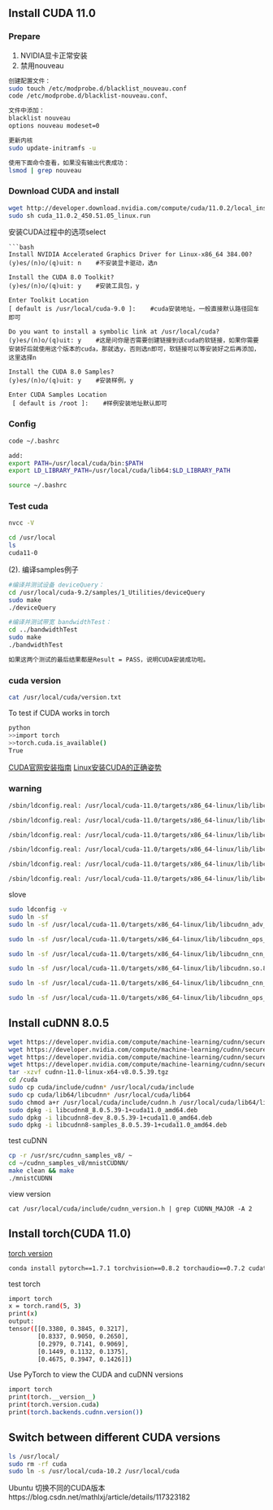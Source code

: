 ## Install CUDA 11.0
### Prepare
1. NVIDIA显卡正常安装
2. 禁用nouveau


```bash
创建配置文件：
sudo touch /etc/modprobe.d/blacklist_nouveau.conf
code /etc/modprobe.d/blacklist-nouveau.conf、

文件中添加：
blacklist nouveau
options nouveau modeset=0

更新内核
sudo update-initramfs -u

使用下面命令查看，如果没有输出代表成功：
lsmod | grep nouveau
```

### Download CUDA and install 
```bash
wget http://developer.download.nvidia.com/compute/cuda/11.0.2/local_installers/cuda_11.0.2_450.51.05_linux.run
sudo sh cuda_11.0.2_450.51.05_linux.run
```
安装CUDA过程中的选项select
```
```bash
Install NVIDIA Accelerated Graphics Driver for Linux-x86_64 384.00? 
(y)es/(n)o/(q)uit: n    #不安装显卡驱动，选n
 
Install the CUDA 8.0 Toolkit?
(y)es/(n)o/(q)uit: y    #安装工具包，y
 
Enter Toolkit Location
[ default is /usr/local/cuda-9.0 ]:    #cuda安装地址，一般直接默认路径回车即可
 
Do you want to install a symbolic link at /usr/local/cuda?
(y)es/(n)o/(q)uit: y    #这是问你是否需要创建链接到该cuda的软链接，如果你需要安装好后就使用这个版本的cuda，那就选y，否则选n即可，软链接可以等安装好之后再添加，这里选择n
 
Install the CUDA 8.0 Samples?
(y)es/(n)o/(q)uit: y    #安装样例，y
 
Enter CUDA Samples Location
 [ default is /root ]:    #样例安装地址默认即可
 ```

 ### Config
 ```bash
 code ~/.bashrc

add:
export PATH=/usr/local/cuda/bin:$PATH
export LD_LIBRARY_PATH=/usr/local/cuda/lib64:$LD_LIBRARY_PATH

source ~/.bashrc
```

### Test cuda
```bash
nvcc -V
```

```bash
cd /usr/local
ls
cuda11-0
```
(2). 编译samples例子
```bash
#编译并测试设备 deviceQuery：
cd /usr/local/cuda-9.2/samples/1_Utilities/deviceQuery
sudo make
./deviceQuery

#编译并测试带宽 bandwidthTest：
cd ../bandwidthTest
sudo make
./bandwidthTest

如果这两个测试的最后结果都是Result = PASS，说明CUDA安装成功啦。
```

### cuda version
```bash
cat /usr/local/cuda/version.txt
```

To test if CUDA works in torch
```bash
python
>>import torch  
>>torch.cuda.is_available() 
True
```

[CUDA官网安装指南](https://docs.nvidia.com/cuda/cuda-installation-guide-linux/index.html#runfile-nouveau-ubuntu)
[Linux安装CUDA的正确姿势](https://blog.csdn.net/wf19930209/article/details/81879514)
### warning
```bash
/sbin/ldconfig.real: /usr/local/cuda-11.0/targets/x86_64-linux/lib/libcudnn_adv_train.so.8 is not a symbolic link

/sbin/ldconfig.real: /usr/local/cuda-11.0/targets/x86_64-linux/lib/libcudnn_ops_train.so.8 is not a symbolic link

/sbin/ldconfig.real: /usr/local/cuda-11.0/targets/x86_64-linux/lib/libcudnn_cnn_infer.so.8 is not a symbolic link

/sbin/ldconfig.real: /usr/local/cuda-11.0/targets/x86_64-linux/lib/libcudnn.so.8 is not a symbolic link

/sbin/ldconfig.real: /usr/local/cuda-11.0/targets/x86_64-linux/lib/libcudnn_cnn_train.so.8 is not a symbolic link

/sbin/ldconfig.real: /usr/local/cuda-11.0/targets/x86_64-linux/lib/libcudnn_ops_infer.so.8 is not a symbolic link

```
slove
```bash
sudo ldconfig -v
sudo ln -sf 
sudo ln -sf /usr/local/cuda-11.0/targets/x86_64-linux/lib/libcudnn_adv_train.so.8.0.5 /usr/local/cuda-11.0/targets/x86_64-linux/lib/libcudnn_adv_train.so.8

sudo ln -sf /usr/local/cuda-11.0/targets/x86_64-linux/lib/libcudnn_ops_train.so.8.0.5 /usr/local/cuda-11.0/targets/x86_64-linux/lib/libcudnn_ops_train.so.8

sudo ln -sf /usr/local/cuda-11.0/targets/x86_64-linux/lib/libcudnn_cnn_infer.so.8.0.5 /usr/local/cuda-11.0/targets/x86_64-linux/lib/libcudnn_cnn_infer.so.8

sudo ln -sf /usr/local/cuda-11.0/targets/x86_64-linux/lib/libcudnn.so.8.0.5 /usr/local/cuda-11.0/targets/x86_64-linux/lib/libcudnn.so.8

sudo ln -sf /usr/local/cuda-11.0/targets/x86_64-linux/lib/libcudnn_cnn_train.so.8.0.5 /usr/local/cuda-11.0/targets/x86_64-linux/lib/libcudnn_cnn_train.so.8

sudo ln -sf /usr/local/cuda-11.0/targets/x86_64-linux/lib/libcudnn_ops_infer.so.8.0.5 /usr/local/cuda-11.0/targets/x86_64-linux/lib/libcudnn_ops_infer.so.8
```
## Install cuDNN 8.0.5
```bash
wget https://developer.nvidia.com/compute/machine-learning/cudnn/secure/8.0.5/11.0_20201106/cudnn-11.0-linux-x64-v8.0.5.39.tgz
wget https://developer.nvidia.com/compute/machine-learning/cudnn/secure/8.0.5/11.0_20201106/Ubuntu18_04-x64/libcudnn8_8.0.5.39-1+cuda11.0_amd64.deb
wget https://developer.nvidia.com/compute/machine-learning/cudnn/secure/8.0.5/11.0_20201106/Ubuntu18_04-x64/libcudnn8-dev_8.0.5.39-1+cuda11.0_amd64.deb
wget https://developer.nvidia.com/compute/machine-learning/cudnn/secure/8.0.5/11.0_20201106/Ubuntu18_04-x64/libcudnn8-samples_8.0.5.39-1+cuda11.0_amd64.deb
tar -xzvf cudnn-11.0-linux-x64-v8.0.5.39.tgz
cd /cuda
sudo cp cuda/include/cudnn* /usr/local/cuda/include
sudo cp cuda/lib64/libcudnn* /usr/local/cuda/lib64
sudo chmod a+r /usr/local/cuda/include/cudnn.h /usr/local/cuda/lib64/libcudnn*
sudo dpkg -i libcudnn8_8.0.5.39-1+cuda11.0_amd64.deb
sudo dpkg -i libcudnn8-dev_8.0.5.39-1+cuda11.0_amd64.deb
sudo dpkg -i libcudnn8-samples_8.0.5.39-1+cuda11.0_amd64.deb
```
test cuDNN
```bash
cp -r /usr/src/cudnn_samples_v8/ ~ 
cd ~/cudnn_samples_v8/mnistCUDNN/ 
make clean && make 
./mnistCUDNN
```

view version
```
cat /usr/local/cuda/include/cudnn_version.h | grep CUDNN_MAJOR -A 2
```
## Install torch(CUDA 11.0)
[torch version](https://pytorch.org/get-started/previous-versions/#conda-1)
```bash
conda install pytorch==1.7.1 torchvision==0.8.2 torchaudio==0.7.2 cudatoolkit=11.0 -c pytorch
```
test torch
```bash
import torch
x = torch.rand(5, 3)
print(x)
output:
tensor([[0.3380, 0.3845, 0.3217],
        [0.8337, 0.9050, 0.2650],
        [0.2979, 0.7141, 0.9069],
        [0.1449, 0.1132, 0.1375],
        [0.4675, 0.3947, 0.1426]])
```            

Use PyTorch to view the CUDA and cuDNN versions
```bash
import torch
print(torch.__version__)
print(torch.version.cuda)
print(torch.backends.cudnn.version())
```
## Switch between different CUDA versions
```bash
ls /usr/local/
sudo rm -rf cuda
sudo ln -s /usr/local/cuda-10.2 /usr/local/cuda
```
Ubuntu 切换不同的CUDA版本https://blog.csdn.net/mathlxj/article/details/117323182
